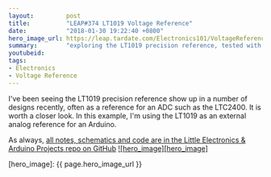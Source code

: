 ```yaml
---
layout:         post
title:          "LEAP#374 LT1019 Voltage Reference"
date:           "2018-01-30 19:22:40 +0800"
hero_image_url: https://leap.tardate.com/Electronics101/VoltageReference/LT1019/assets/LT1019_build.jpg
summary:        "exploring the LT1019 precision reference, tested with an Arduino as an external voltage reference"
youtubeid:
tags:
- Electronics
- Voltage Reference
---
```



I've been seeing the LT1019 precision reference show up in a number of designs recently,
often as a reference for an ADC such as the LTC2400.
It is worth a closer look. In this example, I'm using the LT1019 as an external analog reference for an Arduino.

As always, [all notes, schematics and code are in the Little Electronics & Arduino Projects repo on GitHub][project]
[![hero_image][hero_image]][project]

[leap]: https://leap.tardate.com
[project]: https://github.com/tardate/LittleArduinoProjects/tree/master/Electronics101/VoltageReference/LT1019
[hero_image]: {{ page.hero_image_url }}

